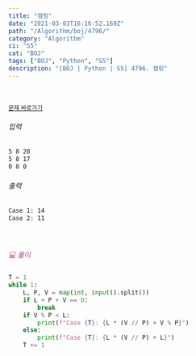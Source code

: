 ```yaml
---
title: "캠핑"
date: "2021-03-03T16:16:52.169Z"
path: "/Algorithm/boj/4796/"
category: "Algorithm"
ci: "S5"
cat: "BOJ"
tags: ["BOJ", "Python", "S5"]
description: "[BOJ | Python | S5] 4796. 캠핑"
---
```


<br />

<a href="https://www.acmicpc.net/problem/4796"><small>문제 바로가기</small></a>

###### 입력

```sh
5 8 20
5 8 17
0 0 0
```

###### 출력

```sh
Case 1: 14
Case 2: 11
```

<br />

##### <h5 style="color:#C587AE;">💻 풀이</h5>

```python
T = 1
while 1:
    L, P, V = map(int, input().split())
    if L + P + V == 0:
        break
    if V % P < L:
        print(f"Case {T}: {L * (V // P) + V % P}")
    else:
        print(f"Case {T}: {L * (V // P) + L}")
    T += 1
```



